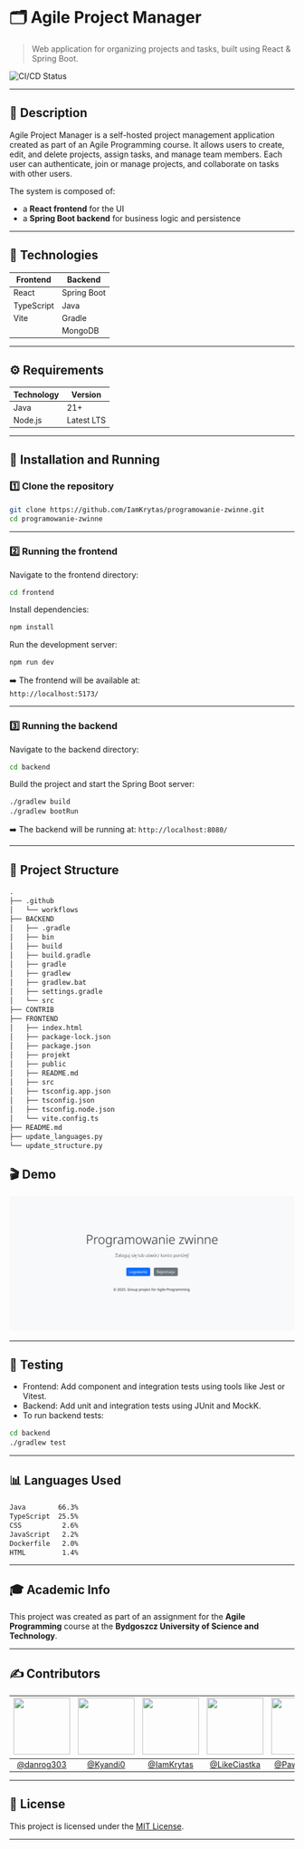 # 🗂️ Agile Project Manager

> Web application for organizing projects and tasks, built using React & Spring Boot.


![CI/CD Status](https://github.com/IamKrytas/programowanie-zwinne/actions/workflows/build.yml/badge.svg)

---

## 📝 Description

Agile Project Manager is a self-hosted project management application created as part of an Agile Programming course. It allows users to create, edit, and delete projects, assign tasks, and manage team members. Each user can authenticate, join or manage projects, and collaborate on tasks with other users.  

The system is composed of:
- a **React frontend** for the UI
- a **Spring Boot backend** for business logic and persistence

---


## 💠 Technologies

| Frontend          | Backend        |
|-------------------|----------------|
| React             | Spring Boot    |
| TypeScript        | Java           |
| Vite              | Gradle         |
|                   | MongoDB        |

---
## ⚙️ Requirements

| Technology         | Version             |
|--------------------|---------------------|
| Java               | 21+                 |
| Node.js            | Latest LTS          |

---

## 🚀 Installation and Running


### 1️⃣ Clone the repository

```bash
git clone https://github.com/IamKrytas/programowanie-zwinne.git
cd programowanie-zwinne
```

---

### 2️⃣ Running the frontend

Navigate to the frontend directory:

```bash
cd frontend
```

Install dependencies:

```bash
npm install
```

Run the development server:

```bash
npm run dev
```

➡️ The frontend will be available at:  
`http://localhost:5173/`

---

### 3️⃣ Running the backend

Navigate to the backend directory:

```bash
cd backend
```

Build the project and start the Spring Boot server:

```bash
./gradlew build
./gradlew bootRun
```

➡️ The backend will be running at: `http://localhost:8080/`

---

## 📂 Project Structure

```
.
├── .github
│   └── workflows
├── BACKEND
│   ├── .gradle
│   ├── bin
│   ├── build
│   ├── build.gradle
│   ├── gradle
│   ├── gradlew
│   ├── gradlew.bat
│   ├── settings.gradle
│   └── src
├── CONTRIB
├── FRONTEND
│   ├── index.html
│   ├── package-lock.json
│   ├── package.json
│   ├── projekt
│   ├── public
│   ├── README.md
│   ├── src
│   ├── tsconfig.app.json
│   ├── tsconfig.json
│   ├── tsconfig.node.json
│   └── vite.config.ts
├── README.md
├── update_languages.py
└── update_structure.py
```
## 🎬 Demo

![Agile Project Manager Screenshot](https://raw.githubusercontent.com/IamKrytas/programowanie-zwinne/main/demo/screenshot.png)

---

## 🧪 Testing

- Frontend: Add component and integration tests using tools like Jest or Vitest.
- Backend: Add unit and integration tests using JUnit and MockK.
- To run backend tests:

```bash
cd backend
./gradlew test
```

---

## 📊 Languages Used

```
Java        66.3%
TypeScript  25.5%
CSS          2.6%
JavaScript   2.2%
Dockerfile   2.0%
HTML         1.4%
```

---

## 🎓 Academic Info

This project was created as part of an assignment for the **Agile Programming** course at the **Bydgoszcz University of Science and Technology**.





---


## ✍️ Contributors

| <img src="https://avatars.githubusercontent.com/u/32397526?v=4&s=100" width="100" height="100"> | <img src="https://avatars.githubusercontent.com/u/92470000?v=4&s=100" width="100" height="100"> | <img src="https://avatars.githubusercontent.com/u/96568740?v=4&s=100" width="100" height="100"> | <img src="https://avatars.githubusercontent.com/u/98387159?v=4&s=100" width="100" height="100"> | <img src="https://avatars.githubusercontent.com/u/202075381?v=4&s=100" width="100" height="100"> |
|:--:|:--:|:--:|:--:|:--:|
| [@danrog303](https://github.com/danrog303) | [@Kyandi0](https://github.com/Kyandi0) | [@IamKrytas](https://github.com/IamKrytas) | [@LikeCiastka](https://github.com/LikeCiastka) | [@Pawel-234](https://github.com/Pawel-234) |


---

## 📜 License

This project is licensed under the [MIT License](LICENSE).

---
